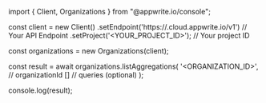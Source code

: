 import { Client, Organizations } from "@appwrite.io/console";

const client = new Client()
    .setEndpoint('https://<REGION>.cloud.appwrite.io/v1') // Your API Endpoint
    .setProject('<YOUR_PROJECT_ID>'); // Your project ID

const organizations = new Organizations(client);

const result = await organizations.listAggregations(
    '<ORGANIZATION_ID>', // organizationId
    [] // queries (optional)
);

console.log(result);
